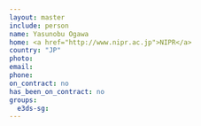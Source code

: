 ```yaml
---
layout: master
include: person
name: Yasunobu Ogawa
home: <a href="http://www.nipr.ac.jp">NIPR</a>
country: "JP"
photo:
email:
phone:
on_contract: no
has_been_on_contract: no
groups:
  e3ds-sg:
---
```

